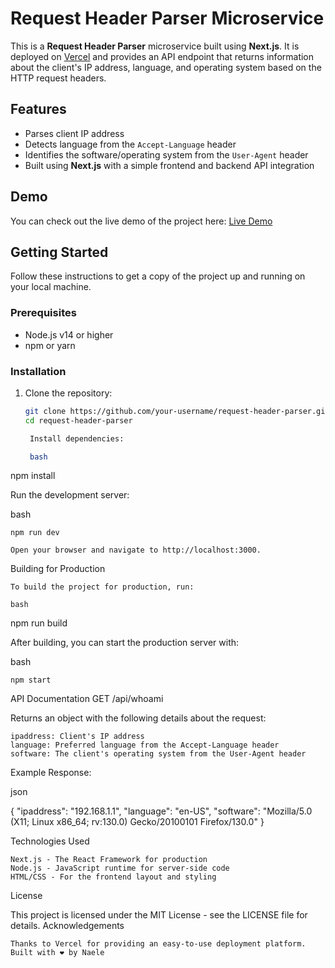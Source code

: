 # Request Header Parser Microservice

This is a **Request Header Parser** microservice built using **Next.js**. It is deployed on [Vercel](https://vercel.com/) and provides an API endpoint that returns information about the client's IP address, language, and operating system based on the HTTP request headers.

## Features

- Parses client IP address
- Detects language from the `Accept-Language` header
- Identifies the software/operating system from the `User-Agent` header
- Built using **Next.js** with a simple frontend and backend API integration

## Demo

You can check out the live demo of the project here: [Live Demo](https://header-parser-black.vercel.app/)

## Getting Started

Follow these instructions to get a copy of the project up and running on your local machine.

### Prerequisites

- Node.js v14 or higher
- npm or yarn

### Installation

1. Clone the repository:

   ```bash
   git clone https://github.com/your-username/request-header-parser.git
   cd request-header-parser

    Install dependencies:

    bash
   ```

npm install

Run the development server:

bash

    npm run dev

    Open your browser and navigate to http://localhost:3000.

Building for Production

    To build the project for production, run:

    bash

npm run build

After building, you can start the production server with:

bash

    npm start

API Documentation
GET /api/whoami

Returns an object with the following details about the request:

    ipaddress: Client's IP address
    language: Preferred language from the Accept-Language header
    software: The client's operating system from the User-Agent header

Example Response:

json

{
"ipaddress": "192.168.1.1",
"language": "en-US",
"software": "Mozilla/5.0 (X11; Linux x86_64; rv:130.0) Gecko/20100101 Firefox/130.0"
}

Technologies Used

    Next.js - The React Framework for production
    Node.js - JavaScript runtime for server-side code
    HTML/CSS - For the frontend layout and styling

License

This project is licensed under the MIT License - see the LICENSE file for details.
Acknowledgements

    Thanks to Vercel for providing an easy-to-use deployment platform.
    Built with ❤️ by Naele
